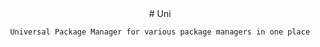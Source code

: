 <div align="center">
    # Uni

    Universal Package Manager for various package managers in one place

</div>
